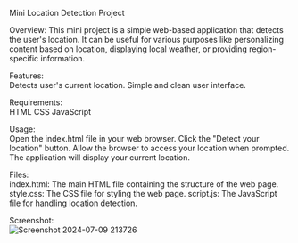 Mini Location Detection Project


Overview: 
This mini project is a simple web-based application that detects the user's location. It can be useful for various purposes like personalizing content based on location, displaying local weather, or providing region-specific information.

Features:                                                                                                                                                                                                          
Detects user's current location.
Simple and clean user interface.


Requirements:                                                                                                                                                                                                       
HTML
CSS
JavaScript


Usage:                                                                                                                                                                                                       
Open the index.html file in your web browser.
Click the "Detect your location" button.
Allow the browser to access your location when prompted.
The application will display your current location.


Files:                                                                                                                                                                                                       
index.html: The main HTML file containing the structure of the web page.
style.css: The CSS file for styling the web page.
script.js: The JavaScript file for handling location detection.


Screenshot:                                                                                                                                                                                                       
![Screenshot 2024-07-09 213726](https://github.com/aloukik16/Location-Detection-App/assets/150384385/bdf0d119-53c6-499c-a177-d4a215742372)
